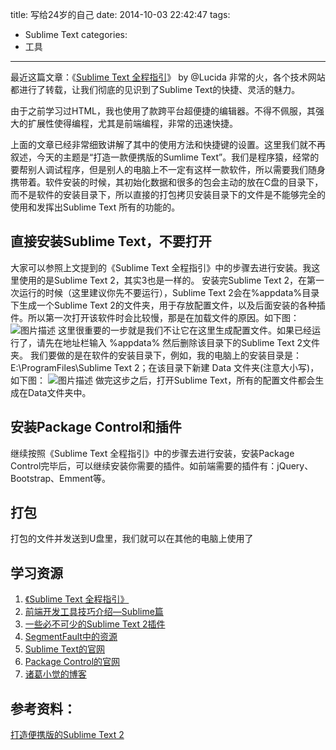 title: 写给24岁的自己
date: 2014-10-03 22:42:47
tags:
- Sublime Text
categories: 
- 工具
---

最近这篇文章：《[Sublime Text 全程指引][1]》 by @Lucida 非常的火，各个技术网站都进行了转载，让我们彻底的见识到了Sublime Text的快捷、灵活的魅力。

由于之前学习过HTML，我也使用了款跨平台超便捷的编辑器。不得不佩服，其强大的扩展性使得编程，尤其是前端编程，非常的迅速快捷。

上面的文章已经非常细致讲解了其中的使用方法和快捷键的设置。这里我们就不再叙述，今天的主题是“打造一款便携版的Sumlime Text”。我们是程序猿，经常的要帮别人调试程序，但是别人的电脑上不一定有这样一款软件，所以需要我们随身携带着。软件安装的时候，其初始化数据和很多的包会主动的放在C盘的目录下，而不是软件的安装目录下，所以直接的打包拷贝安装目录下的文件是不能够完全的使用和发挥出Sublime Text 所有的功能的。

直接安装Sublime Text，不要打开
---------------------

大家可以参照上文提到的《Sublime Text 全程指引》中的步骤去进行安装。我这里使用的是Sublime Text 2，其实3也是一样的。
安装完Sublime Text 2，在第一次运行的时候（这里建议你先不要运行），Sublime Text 2会在%appdata%目录下生成一个Sublime Text 2的文件夹，用于存放配置文件，以及后面安装的各种插件。所以第一次打开该软件时会比较慢，那是在加载文件的原因。如下图：
![图片描述][2]
这里很重要的一步就是我们不让它在这里生成配置文件。如果已经运行了，请先在地址栏输入 %appdata%  然后删除该目录下的Sublime Text 2文件夹。
我们要做的是在软件的安装目录下，例如，我的电脑上的安装目录是：E:\ProgramFiles\Sublime Text 2；在该目录下新建 Data 文件夹(注意大小写)，如下图：
![图片描述][3]
做完这步之后，打开Sublime Text，所有的配置文件都会生成在Data文件夹中。

安装Package Control和插件
--------------------

继续按照《Sublime Text 全程指引》中的步骤去进行安装，安装Package Control完毕后，可以继续安装你需要的插件。如前端需要的插件有：jQuery、Bootstrap、Emment等。

打包
--

打包的文件并发送到U盘里，我们就可以在其他的电脑上使用了

学习资源
----

 1. [《Sublime Text 全程指引》][4]
 2. [前端开发工具技巧介绍—Sublime篇][5]
 3. [一些必不可少的Sublime Text 2插件][6]
 4. [SegmentFault中的资源][7]
 5. [Sublime Text的官网][8]
 6. [Package Control的官网][9]
 7. [诸葛小觉的博客][10]

参考资料：
-----

[打造便携版的Sublime Text 2][11]


  [1]: http://www.cnblogs.com/figure9/p/sublime-text-complete-guide.html
  [2]: http://7sbqqh.com1.z0.glb.clouddn.com/image/png/20151016appdata%E7%9B%AE%E5%BD%95.png
  [3]: http://7sbqqh.com1.z0.glb.clouddn.com/image/png/20151016Data%E7%9B%AE%E5%BD%95.png
  [4]: http://zh.lucida.me/blog/sublime-text-complete-guide/
  [5]: http://www.imooc.com//view/40
  [6]: http://www.qianduan.net/essential-to-sublime-the-text-2-plugins.html
  [7]: http://segmentfault.com/search?q=Sublime%20Text
  [8]: http://www.sublimetext.com/
  [9]: https://sublime.wbond.net/
  [10]: http://www.zhugexiaojue.com/tag/sublimetext
  [11]: http://www.etosun.com/post/123